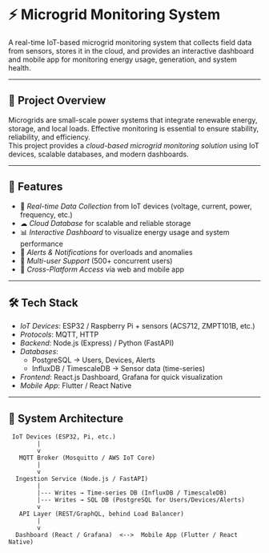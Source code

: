 # ⚡ Microgrid Monitoring System

A real-time IoT-based microgrid monitoring system that collects field data from sensors, stores it in the cloud, and provides an interactive dashboard and mobile app for monitoring energy usage, generation, and system health.

---

## 🚀 Project Overview
Microgrids are small-scale power systems that integrate renewable energy, storage, and local loads. Effective monitoring is essential to ensure stability, reliability, and efficiency.  
This project provides a *cloud-based microgrid monitoring solution* using IoT devices, scalable databases, and modern dashboards.

---

## 🔑 Features
- 📡 *Real-time Data Collection* from IoT devices (voltage, current, power, frequency, etc.)
- ☁ *Cloud Database* for scalable and reliable storage
- 📊 *Interactive Dashboard* to visualize energy usage and system performance
- 🔔 *Alerts & Notifications* for overloads and anomalies
- 👥 *Multi-user Support* (500+ concurrent users)
- 📱 *Cross-Platform Access* via web and mobile app

---

## 🛠 Tech Stack
- *IoT Devices*: ESP32 / Raspberry Pi + sensors (ACS712, ZMPT101B, etc.)
- *Protocols*: MQTT, HTTP
- *Backend*: Node.js (Express) / Python (FastAPI)
- *Databases*:
  - PostgreSQL → Users, Devices, Alerts
  - InfluxDB / TimescaleDB → Sensor data (time-series)
- *Frontend*: React.js Dashboard, Grafana for quick visualization
- *Mobile App*: Flutter / React Native

---

## 📂 System Architecture
```text
 IoT Devices (ESP32, Pi, etc.)
        |
        v
   MQTT Broker (Mosquitto / AWS IoT Core)
        |
        v
  Ingestion Service (Node.js / FastAPI)
        |
        |--- Writes → Time-series DB (InfluxDB / TimescaleDB)
        |--- Writes → SQL DB (PostgreSQL for Users/Devices/Alerts)
        v
   API Layer (REST/GraphQL, behind Load Balancer)
        |
        v
  Dashboard (React / Grafana)  <-->  Mobile App (Flutter / React Native)